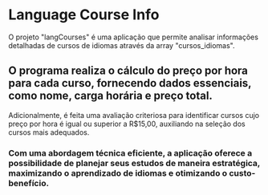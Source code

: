 # Language Course Info

O projeto "langCourses" é uma aplicação que permite analisar informações detalhadas de cursos de idiomas através da array "cursos_idiomas". 

## O programa realiza o cálculo do preço por hora para cada curso, fornecendo dados essenciais, como nome, carga horária e preço total. 

Adicionalmente, é feita uma avaliação criteriosa para identificar cursos cujo preço por hora é igual ou superior a R$15,00, auxiliando na seleção dos cursos mais adequados. 

### Com uma abordagem técnica eficiente, a aplicação oferece a possibilidade de planejar seus estudos de maneira estratégica, maximizando o aprendizado de idiomas e otimizando o custo-benefício.